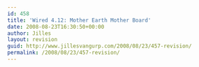 ```yaml
---
id: 458
title: 'Wired 4.12: Mother Earth Mother Board'
date: 2008-08-23T16:30:50+00:00
author: Jilles
layout: revision
guid: http://www.jillesvangurp.com/2008/08/23/457-revision/
permalink: /2008/08/23/457-revision/
---
```

